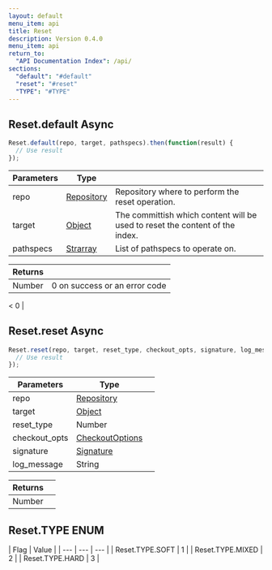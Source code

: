 ```yaml
---
layout: default
menu_item: api
title: Reset
description: Version 0.4.0
menu_item: api
return_to:
  "API Documentation Index": /api/
sections:
  "default": "#default"
  "reset": "#reset"
  "TYPE": "#TYPE"
---
```


## <a name="default"></a><span>Reset.</span>default <span class="tags"><span class="async">Async</span></span>

```js
Reset.default(repo, target, pathspecs).then(function(result) {
  // Use result
});
```

| Parameters | Type |   |
| --- | --- | --- |
| repo | [Repository](/api/repository/) | Repository where to perform the reset operation. |
| target | [Object](/api/object/) | The committish which content will be used to reset the content of the index. |
| pathspecs | [Strarray](/api/strarray/) | List of pathspecs to operate on. |

| Returns |  |
| --- | --- |
| Number |  0 on success or an error code 
<
 0 |

## <a name="reset"></a><span>Reset.</span>reset <span class="tags"><span class="async">Async</span></span>

```js
Reset.reset(repo, target, reset_type, checkout_opts, signature, log_message).then(function(result) {
  // Use result
});
```

| Parameters | Type |   |
| --- | --- | --- |
| repo | [Repository](/api/repository/) |  |
| target | [Object](/api/object/) |  |
| reset_type | Number |  |
| checkout_opts | [CheckoutOptions](/api/checkout_options/) |  |
| signature | [Signature](/api/signature/) |  |
| log_message | String |  |

| Returns |  |
| --- | --- |
| Number |  |

## <a name="TYPE"></a><span>Reset.</span>TYPE <span class="tags"><span class="enum">ENUM</span></span>

| Flag | Value |
| --- | --- | --- |
| <span>Reset.TYPE.</span>SOFT | 1 |
| <span>Reset.TYPE.</span>MIXED | 2 |
| <span>Reset.TYPE.</span>HARD | 3 |

